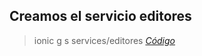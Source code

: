 ## Creamos el servicio editores

> ionic g s services/editores *[Código][1]*


[1]: https://github.com/morgadodesarrollador/IAW/blob/master/Ionic/apiLibreria/src/app/services/editores.service.ts]
